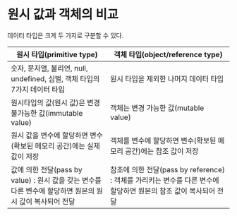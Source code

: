 # 원시 값과 객체의 비교

데이터 타입은 크게 두 가지로 구분할 수 있다.

| 원시 타입(primitive type)                                                                                 | 객체 타입(object/reference type)                                                                                 |
| --------------------------------------------------------------------------------------------------------- | ---------------------------------------------------------------------------------------------------------------- |
| 숫자, 문자열, 불리언, null, undefined, 심벌, 객체 타입의 7가지 데이터 타입                                | 원시 타입을 제외한 나머지 데이터 타입                                                                            |
| 원시타입의 값(원시 값)은 변경 불가능한 값(immutable value)                                                | 객체는 변경 가능한 값(mutable value)                                                                             |
| 원시 값을 변수에 할당하면 변수(확보된 메모리 공간)에는 실제 값이 저장                                     | 객체를 변수에 할당하면 변수(확보된 메모리 공간)에는 참조 값이 저장                                               |
| 값에 의한 전달(pass by value) : 원시 값을 갖는 변수를 다른 변수에 할당하면 원본의 원시 값이 복사되어 전달 | 참조에 의한 전달(pass by reference) : 객체를 가리키는 변수를 다른 변수에 할당하면 원본의 참조 값이 복사되어 전달 |
